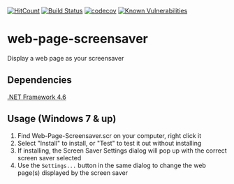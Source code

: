 [![HitCount](http://hits.dwyl.io/TioNoob/web-page-screensaver.svg)](http://hits.dwyl.io/TioNoob/web-page-screensaver)
[![Build Status](https://travis-ci.org/TioNoob/web-page-screensaver.svg?branch=master)](https://travis-ci.org/TioNoob/web-page-screensaver)
[![codecov](https://codecov.io/gh/TioNoob/web-page-screensaver/branch/master/graph/badge.svg)](https://codecov.io/gh/TioNoob/web-page-screensaver)
[![Known Vulnerabilities](https://snyk.io//test/github/TioNoob/web-page-screensaver/badge.svg?targetFile=Web-Page-Screensaver.csproj)](https://snyk.io//test/github/TioNoob/web-page-screensaver?targetFile=Web-Page-Screensaver.csproj)

# web-page-screensaver

Display a web page as your screensaver

## Dependencies

[.NET Framework 4.6](https://www.microsoft.com/en-us/download/details.aspx?id=48130)

## Usage (Windows 7 & up)

1. Find Web-Page-Screensaver.scr on your computer, right click it
2. Select "Install" to install, or "Test" to test it out without installing
3. If installing, the Screen Saver Settings dialog will pop up with the correct screen saver selected
4. Use the `Settings...` button in the same dialog to change the web page(s) displayed by the screen saver
